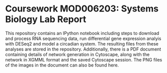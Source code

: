 # Coursework MOD006203: Systems Biology Lab Report
This repository contains an IPython notebook including steps to download and process RNA sequencing data, run differential gene expression analyis with DESeq2 and model a circadian system. The resulting files from these analyses are stored in the repository. Additionally, there is a PDF document containing details of network generation in Cytoscape, along with the network in XGMML format and the saved Cytoscape session. The PNG files of the images in the document can also be found here.

